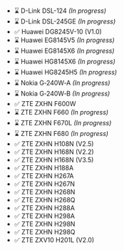 * ⌛ D-Link DSL-124 *(In progress)*
* ⌛ D-Link DSL-245GE *(In progress)*
* ✅ Huawei DG8245V-10 (V1.0)
* ⌛ Huawei EG8145V5 *(In progress)*
* ⌛ Huawei EG8145X6 *(In progress)*
* ⌛ Huawei HG8145X6 *(In progress)*
* ⌛ Huawei HG8245H5 *(In progress)*
* ⌛ Nokia G‑240W‑A *(In progress)*
* ⌛ Nokia G‑240W‑B *(In progress)*
* ✅ ZTE ZXHN F600W
* ⌛ ZTE ZXHN F660 *(In progress)*
* ⌛ ZTE ZXHN F670L *(In progress)*
* ⌛ ZTE ZXHN F680 *(In progress)*
* ✅ ZTE ZXHN H108N (V2.5)
* ✅ ZTE ZXHN H168N (V2.2)
* ✅ ZTE ZXHN H168N (V3.5)
* ✅ ZTE ZXHN H188A
* ✅ ZTE ZXHN H267A
* ✅ ZTE ZXHN H267N
* ✅ ZTE ZXHN H268N
* ✅ ZTE ZXHN H268Q
* ✅ ZTE ZXHN H288A
* ✅ ZTE ZXHN H298A
* ✅ ZTE ZXHN H298N
* ✅ ZTE ZXHN H298Q
* ✅ ZTE ZXV10 H201L (V2.0)